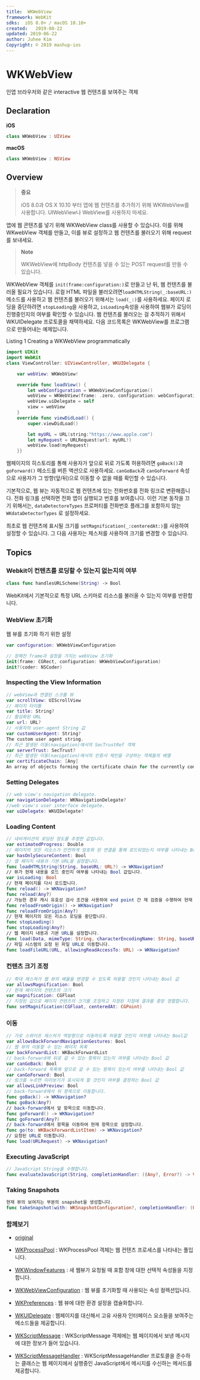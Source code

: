 ```yaml
---
title:  WKWebView
framework: WebKit
sdks:  iOS 8.0+ / macOS 10.10+
created:   2019-08-22
updated: 2019-06-22
author: Juhee Kim
Copyright: © 2019 mashup-ios
---
```


# WKWebView
인앱 브라우저와 같은 interactive 웹 컨텐츠를 보여주는 객체

## Declaration
**iOS**
```swift
class WKWebView : UIView
```
**macOS**
```swift
class WKWebView : NSView
```
## Overview
> **중요**
>
> iOS 8.0과 OS X 10.10 부터 앱에 웹 컨텐츠를 추가하기 위해 WKWebView를 사용합니다. UIWebView나 WebView를 사용하지 마세요.

앱에 웹 콘텐츠를 넣기 위해 WKWebView class를 사용할 수 있습니다. 이를 위해 WKwebView 객체를 만들고, 이를 뷰로 설정하고 웹 컨텐츠를 불러오기 위해 request를 보내세요.

> **Note**
>
> WKWebView에 httpBody 컨텐츠를 넣을 수 있는 POST request를 만들 수 있습니다.

WKWebView 객체를 ```init(frame:configuration:)```로 만들고 난 뒤, 웹 컨텐츠를 불러올 필요가 있습니다. 로컬 HTML 파일을 불러오려면```loadHTMLString(_:baseURL:)``` 메소드를 사용하고 웹 컨텐츠를 불러오기 위해서는 ```load(_:)```를 사용하세요. 페이지 로딩을 중단하려면 ```stopLoading```을 사용하고, ```isLoading```속성을 사용하여 웹뷰가 로딩이 진행중인지의 여부를 확인할 수 있습니다. 웹 컨텐츠를 불러오는 걸 추적하기 위해서 WKUIDelegate 프로토콜을 채택하세요. 다음 코드목록은 WKWebView를 프로그램으로 만들어내는 예제입니다.

Listing 1
Creating a WKWebView programmatically
```swift
import UIKit
import WebKit
class ViewController: UIViewController, WKUIDelegate {

    var webView: WKWebView!

    override func loadView() {
        let webConfiguration = WKWebViewConfiguration()
        webView = WKWebView(frame: .zero, configuration: webConfiguration)
        webView.uiDelegate = self
        view = webView
    }
    override func viewDidLoad() {
        super.viewDidLoad()

        let myURL = URL(string:"https://www.apple.com")
        let myRequest = URLRequest(url: myURL!)
        webView.load(myRequest)
    }}
```
웹페이지의 히스토리를 통해 사용자가 앞으로 뒤로 가도록 허용하려면 ```goBack()```과 ```goForward()``` 메소드를 버튼 액션으로 사용하세요. ```canGoBack```과 ```canGoForward``` 속성으로 사용자가 그 방향(앞/뒤)으로 이동할 수 없을 때를 확인할 수 있습니다.

기본적으로, 웹 뷰는 자동적으로 웹 컨텐츠에 있는 전화번호를 전화 링크로 변환해줍니다. 전화 링크를 선택하면 전화 앱이 실행되고 번호를 보여줍니다. 이런 기본 동작을 끄기 위해서는, ```dataDetectoreTypes``` 프로퍼티를 전화번호 플래그를 포함하지 않는 ```WKdataDetectorTypes``` 로 설정하세요.

최초로 웹 컨텐츠에 표시될 크기를 ```setMagnification(_:centeredAt:)```를 사용하여 설정할 수 있습니다. 그 다음 사용자는 제스처를 사용하여 크기를 변경할 수 있습니다.

## Topics
### Webkit이 컨텐츠를 로딩할 수 있는지 없는지의 여부
```swift
class func handlesURLScheme(String) -> Bool
```
WebKit에서 기본적으로 특정 URL 스키마로 리소스를 불러올 수 있는지 여부를 반환합니다.

### WebView 초기화
웹 뷰를 초기화 하기 위한 설정
```swift
var configuration: WKWebViewConfiguration
```
```swift
// 정해진 frame과 설정을 가지는 webView 초기화
init(frame: CGRect, configuration: WKWebViewConfiguration)
init?(coder: NSCoder)
```
### Inspecting the View Information
```swift
// webView과 연결된 스크롤 뷰
var scrollView: UIScrollView
// 페이지 타이틀
var title: String?
// 활성화된 URL
var url: URL?
// 사용자의 user-agent String 값
var customUserAgent: String?
The custom user agent string.
// 최근 발생된 이동(navigation)에서의 SecTrustRef 객체
var serverTrust: SecTrust?
// 최근 발생된 이동(navigation)에서의 인증서 체인을 구성하는 객체들의 배열
var certificateChain: [Any]
An array of objects forming the certificate chain for the currently com
```
### Setting Delegates
```swift
// web view's navigation delegate.
var navigationDelegate: WKNavigationDelegate?
//web view's user interface delegate.
var uiDelegate: WKUIDelegate?
```
### Loading Content
```swift
// 네비게이션의 로딩된 정도를 추정한 값입니다.
var estimatedProgress: Double
// 페이지의 모든 리소스가 안전하게 암호화 된 연결을 통해 로드되었는지 여부를 나타내는 Bool 값입니다.
var hasOnlySecureContent: Bool
// 웹 페이지 내용과 기본 URL을 설정합니다.
func loadHTMLString(String, baseURL: URL?) -> WKNavigation?
// 뷰가 현재 내용을 로드 중인지 여부를 나타내는 Bool 값입니다.
var isLoading: Bool
// 현재 페이지를 다시 로드합니다.
func reload() -> WKNavigation?
func reload(Any?)
// 가능한 경우 캐시 유효성 검사 조건을 사용하여 end point 간 재 검증을 수행하여 현재 페이지를 다시 로드합니다.
func reloadFromOrigin() -> WKNavigation?
func reloadFromOrigin(Any?)
// 현재 페이지의 모든 리소스 로딩을 중단합니다.
func stopLoading()
func stopLoading(Any?)
// 웹 페이지 내용과 기본 URL을 설정합니다.
func load(Data, mimeType: String, characterEncodingName: String, baseURL: URL) -> WKNavigation?
// 파일 시스템의 요청 된 파일 URL로 이동합니다.
func loadFileURL(URL, allowingReadAccessTo: URL) -> WKNavigation?
```
### 컨텐츠 크기 조정
```swift
// 확대 제스쳐가 웹 뷰의 배율을 변경할 수 있도록 허용할 것인지 나타내는 Bool 값
var allowsMagnification: Bool
// 현재 페이지의 컨텐츠의 크기
var magnification: CGFloat
// 지정된 값으로 페이지 컨텐츠의 크기를 조정하고 지정된 지점에 결과를 중앙 정렬합니다.
func setMagnification(CGFloat, centeredAt: CGPoint)
```
### 이동
```swift
// 가로 스와이프 제스처가 역방향으로 이동하도록 허용할 것인지 여부를 나타내는 Bool값
var allowsBackForwardNavigationGestures: Bool
// 웹 뷰의 이동할 수 있는 페이지 목록
var backForwardList: WKBackForwardList
// back-forward에 뒤로 갈 수 있는 항목이 있는지 여부를 나타내는 Bool 값
var canGoBack: Bool
// back-forward 목록에 앞으로 갈 수 있는 항목이 있는지 여부를 나타내는 Bool 값
var canGoForward: Bool
// 링크를 누르면 미리보기가 표시되게 할 것인지 여부를 결정하는 Bool 값
var allowsLinkPreview: Bool
// back-forward에서 뒤 항목으로 이동합니다.
func goBack() -> WKNavigation?
func goBack(Any?)
// back-forward에서 앞 항목으로 이동합니다.
func goForward() -> WKNavigation?
func goForward(Any?)
// back-forward에서 항목을 이동하여 현재 항목으로 설정합니다.
func go(to: WKBackForwardListItem) -> WKNavigation?
// 요청된 URL로 이동합니다.
func load(URLRequest) -> WKNavigation?
```
### Executing JavaScript
```swift
// JavaScript String을 수행합니다.
func evaluateJavaScript(String, completionHandler: ((Any?, Error?) -> Void)?)
```
### Taking Snapshots
```swift
현재 뷰의 보여지는 부분의 snapshot을 생성합니다.
func takeSnapshot(with: WKSnapshotConfiguration?, completionHandler: (UIImage?, Error?) -> Void)
```

### 함께보기
* [original](https://developer.apple.com/documentation/webkit/wkwebview)
* [WKProcessPool](https://caution-dev.github.io/apple-docs/2019/06/25/WKProcessPool.html) : WKProcessPool 객체는 웹 컨텐츠 프로세스를 나타내는 풀입니다.
* [WKWindowFeatures](https://developer.apple.com/documentation/webkit/wkwindowfeatures.html) : 새 웹뷰가 요청될 때 포함 창에 대한 선택적 속성들을 지정합니다.
* [WKWebViewConfiguration](https://caution-dev.github.io/apple-docs/2019/06/25/WKWebViewConfiguration.html) : 웹 뷰를 초기화할 때 사용되는 속성 컬렉션입니다.
* [WKPreferences](https://caution-dev.github.io/apple-docs/2019/06/25/WKPreferences.html) : 웹 뷰에 대한 환경 설정을 캡슐화합니다.
* [WKUIDelegate](https://caution-dev.github.io/apple-docs/2019/06/25/WKUIDelegate.html) : 웹페이지를 대신해서 고유 사용자 인터페이스 요소들을 보여주는 메소드들을 제공합니다.

* [WKScriptMessage](https://caution-dev.github.io/apple-docs/2019/05/04/WKScriptMessage.html) : WKScriptMessage 객체에는 웹 페이지에서 보낸 메시지에 대한 정보가 들어 있습니다.
* [WKScriptMessageHandler](https://caution-dev.github.io/apple-docs/2019/05/06/WKScriptMessageHandler.html) : WKScriptMessageHandler 프로토콜을 준수하는 클래스는 웹 페이지에서 실행중인 JavaScript에서 메시지를 수신하는 메서드를 제공합니다.
